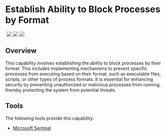 # Establish Ability to Block Processes by Format
&nbsp;![](https://img.shields.io/badge/ID-C1410-blue)&nbsp;![](https://img.shields.io/badge/Phase-Preparation_%28P0001%29-blue)&nbsp;![](https://img.shields.io/badge/Category-Process-blue)
## Overview
This capability involves establishing the ability to block processes by their format. This includes implementing mechanisms to prevent specific processes from executing based on their format, such as executable files, scripts, or other types of process formats. It is essential for enhancing security by preventing unauthorized or malicious processes from running, thereby protecting the system from potential threats.

## Tools
The following tools provide this capability:

- [Microsoft Sentinel](../tool/ms-sentinel/C1410.md)